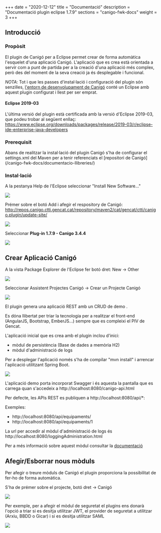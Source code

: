 +++
date        = "2020-12-12"
title       = "Documentació"
description = "Documentació plugin eclipse 1.7.9"
sections    = "canigo-fwk-docs"
weight		= 3
+++

## Introducció

### Propòsit

El plugin de Canigó per a Eclipse permet crear de forma automàtica l'esquelet d'una aplicació Canigó. L'aplicació que es crea està orientada a servir com a punt de partida per a la creació d'una aplicació més complex, però des del moment de la seva creació ja és desplegable i funcional.

*NOTA*: Tot i que les passes d'instal·lació i configuració del plugin són senzilles, [l'entorn de desenvolupament de Canigó](/canigo-fwk-docs/entorn-de-desenvolupament/maquina-virtual/) conté un Eclipse amb aquest plugin configurat i llest per ser emprat.

#### Eclipse 2019-03

L'última versió del plugin està certificada amb la versió d'Eclipse 2019-03, que podeu trobar al següent enllaç: https://www.eclipse.org/downloads/packages/release/2019-03/r/eclipse-ide-enterprise-java-developers

### Prerequisit

Abans de realitzar la instal·lació del plugin Canigó s'ha de configurar el settings.xml del Maven per a tenir referenciats el [repositori de Canigó] (/canigo-fwk-docs/documentacio-llibreries/)

### Instal·lació

A la pestanya Help de l'Eclipse seleccionar "Install New Software..."

![](/related/canigo/documentacio/plugin-canigo/img1.jpg)

Prémer sobre el botó Add i afegir el respository de Canigó:
http://repos.canigo.ctti.gencat.cat/repository/maven2/cat/gencat/ctti/canigo.plugin/update-site/

![](/related/canigo/documentacio/plugin-canigo/img2.jpg)

Seleccionar **Plug-in 1.7.9 - Canigo 3.4.4**

![](/related/canigo/documentacio/plugin-canigo/Plugin_eclipse_1_7_9.png)

## Crear Aplicació Canigó

A la vista Package Explorer de l'Eclipse fer botó dret: New -> Other

![](/related/canigo/documentacio/plugin-canigo/img4.jpg)

Seleccionar Assistent Projectes Canigó -> Crear un Projecte Canigó

![](/related/canigo/documentacio/plugin-canigo/Plugin_eclipse_1_7_4_new_project.png)

El plugin genera una aplicació REST amb un CRUD de demo .

Es dóna llibertat per triar la tecnologia per a realitzar el front-end (AngularJS, Bootstrap, EmberJS...) sempre que es compleixi el PIV de Gencat.

L'aplicació inicial que es crea amb el plugin inclou d'inici:

* mòdul de persistència (Base de dades a memòria H2)
* mòdul d'administració de logs

Per a desplegar l'aplicació només s'ha de compilar "mvn install" i arrencar l'aplicació utilitzant Spring Boot.

![](/related/canigo/documentacio/plugin-canigo/img11.jpg)

L'aplicació demo porta incorporat Swagger i és aquesta la pantalla que es carrega quan s'accedeix a http://localhost:8080/canigo-api.html

Per defecte, les APIs REST es publiquen a http://localhost:8080/api/*:

Exemples:

* http://localhost:8080/api/equipaments/
* http://localhost:8080/api/equipaments/1

La url per accedir al mòdul d'administració de logs és http://localhost:8080/loggingAdministration.html

Per a més informació sobre aquest mòdul consultar la [documentació](/canigo-fwk-docs/documentacio-per-versions/3.4LTS/3.4.8/moduls/moduls-generals/modul-logging-admin/)

## Afegir/Esborrar nous mòduls

Per afegir o treure mòduls de Canigó el plugin proporciona la possibilitat de fer-ho de forma automàtica.

S'ha de prémer sobre el projecte, botó dret -> Canigó

![](/related/canigo/documentacio/plugin-canigo/img9.jpg)

Per exemple, per a afegir el mòdul de seguretat el plugins ens donarà l'opció a triar si es desitja utilitzar JWT, el provider de seguretat a utilitzar (Arxiu, BBDD o Gicar) i si es desitja utilitzar SAML

![](/related/canigo/documentacio/plugin-canigo/Plugin_eclipse_1_7_4_add_modules_security.png)
